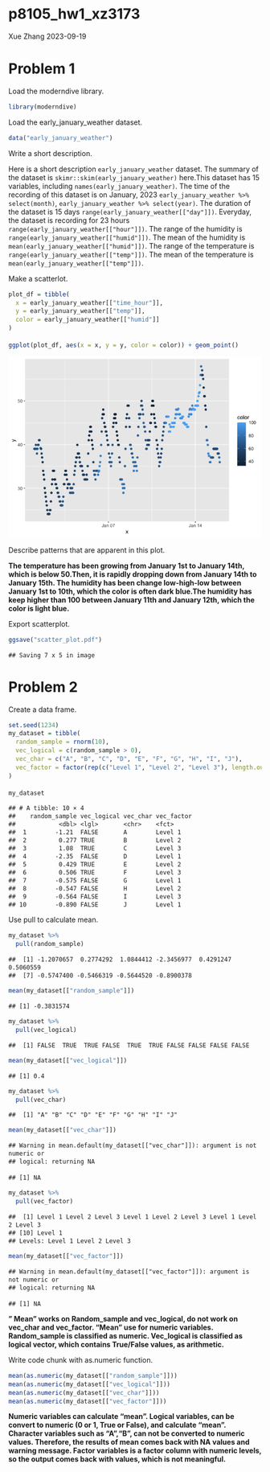 p8105_hw1_xz3173
================
Xue Zhang
2023-09-19

# Problem 1

Load the moderndive library.

``` r
library(moderndive)
```

Load the early_january_weather dataset.

``` r
data("early_january_weather")
```

Write a short description.

Here is a short description `early_january_weather` dataset. The summary
of the dataset is `skimr::skim(early_january_weather)` here.This dataset
has 15 variables, including `names(early_january_weather)`. The time of
the recording of this dataset is on January, 2023
`early_january_weather %>% select(month)`,
`early_january_weather %>% select(year)`. The duration of the dataset is
15 days `range(early_january_weather[["day"]])`. Everyday, the dataset
is recording for 23 hours `range(early_january_weather[["hour"]])`. The
range of the humidity is `range(early_january_weather[["humid"]])`. The
mean of the humidity is `mean(early_january_weather[["humid"]])`. The
range of the temperature is `range(early_january_weather[["temp"]])`.
The mean of the temperature is `mean(early_january_weather[["temp"]])`.

Make a scatterlot.

``` r
plot_df = tibble(
  x = early_january_weather[["time_hour"]],
  y = early_january_weather[["temp"]],
  color = early_january_weather[["humid"]]
)

ggplot(plot_df, aes(x = x, y = y, color = color)) + geom_point()
```

![](p8105_hw1_xz3173_files/figure-gfm/unnamed-chunk-3-1.png)<!-- -->

Describe patterns that are apparent in this plot.

**The temperature has been growing from January 1st to January 14th,
which is below 50.Then, it is rapidly dropping down from January 14th to
January 15th. The humidity has been change low-high-low between January
1st to 10th, which the color is often dark blue.The humidity has keep
higher than 100 between January 11th and January 12th, which the color
is light blue.**

Export scatterplot.

``` r
ggsave("scatter_plot.pdf")
```

    ## Saving 7 x 5 in image

# Problem 2

Create a data frame.

``` r
set.seed(1234)
my_dataset = tibble(
  random_sample = rnorm(10),
  vec_logical = c(random_sample > 0),
  vec_char = c("A", "B", "C", "D", "E", "F", "G", "H", "I", "J"),
  vec_factor = factor(rep(c("Level 1", "Level 2", "Level 3"), length.out = 10))
)

my_dataset
```

    ## # A tibble: 10 × 4
    ##    random_sample vec_logical vec_char vec_factor
    ##            <dbl> <lgl>       <chr>    <fct>     
    ##  1        -1.21  FALSE       A        Level 1   
    ##  2         0.277 TRUE        B        Level 2   
    ##  3         1.08  TRUE        C        Level 3   
    ##  4        -2.35  FALSE       D        Level 1   
    ##  5         0.429 TRUE        E        Level 2   
    ##  6         0.506 TRUE        F        Level 3   
    ##  7        -0.575 FALSE       G        Level 1   
    ##  8        -0.547 FALSE       H        Level 2   
    ##  9        -0.564 FALSE       I        Level 3   
    ## 10        -0.890 FALSE       J        Level 1

Use pull to calculate mean.

``` r
my_dataset %>%
  pull(random_sample)
```

    ##  [1] -1.2070657  0.2774292  1.0844412 -2.3456977  0.4291247  0.5060559
    ##  [7] -0.5747400 -0.5466319 -0.5644520 -0.8900378

``` r
mean(my_dataset[["random_sample"]])
```

    ## [1] -0.3831574

``` r
my_dataset %>%
  pull(vec_logical)
```

    ##  [1] FALSE  TRUE  TRUE FALSE  TRUE  TRUE FALSE FALSE FALSE FALSE

``` r
mean(my_dataset[["vec_logical"]])
```

    ## [1] 0.4

``` r
my_dataset %>%
  pull(vec_char)
```

    ##  [1] "A" "B" "C" "D" "E" "F" "G" "H" "I" "J"

``` r
mean(my_dataset[["vec_char"]])
```

    ## Warning in mean.default(my_dataset[["vec_char"]]): argument is not numeric or
    ## logical: returning NA

    ## [1] NA

``` r
my_dataset %>%
  pull(vec_factor)
```

    ##  [1] Level 1 Level 2 Level 3 Level 1 Level 2 Level 3 Level 1 Level 2 Level 3
    ## [10] Level 1
    ## Levels: Level 1 Level 2 Level 3

``` r
mean(my_dataset[["vec_factor"]])
```

    ## Warning in mean.default(my_dataset[["vec_factor"]]): argument is not numeric or
    ## logical: returning NA

    ## [1] NA

**” Mean” works on Random_sample and vec_logical, do not work on
vec_char and vec_factor. “Mean” use for numeric variables. Random_sample
is classified as numeric. Vec_logical is classified as logical vector,
which contains True/False values, as arithmetic.**

Write code chunk with as.numeric function.

``` r
mean(as.numeric(my_dataset[["random_sample"]]))
mean(as.numeric(my_dataset[["vec_logical"]]))
mean(as.numeric(my_dataset[["vec_char"]]))
mean(as.numeric(my_dataset[["vec_factor"]]))
```

**Numeric variables can calculate “mean”. Logical variables, can be
convert to numeric (0 or 1, True or False), and calculate “mean”.
Character variables such as “A”,“B”, can not be converted to numeric
values. Therefore, the results of mean comes back with NA values and
warning message. Factor variables is a factor column with numeric
levels, so the output comes back with values, which is not meaningful.**
